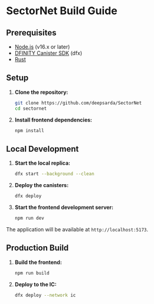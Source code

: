 # SectorNet Build Guide

## Prerequisites

*   [Node.js](https://nodejs.org/) (v16.x or later)
*   [DFINITY Canister SDK](https://internetcomputer.org/docs/current/developer-docs/setup/install) (dfx)
*   [Rust](https://www.rust-lang.org/)

## Setup

1.  **Clone the repository:**
    ```bash
    git clone https://github.com/deepsarda/SectorNet
    cd sectornet
    ```

2.  **Install frontend dependencies:**
    ```bash
    npm install
    ```

## Local Development

1.  **Start the local replica:**
    ```bash
    dfx start --background --clean
    ```

2.  **Deploy the canisters:**
    ```bash
    dfx deploy
    ```

3.  **Start the frontend development server:**
    ```bash
    npm run dev
    ```

The application will be available at `http://localhost:5173`.

## Production Build

1.  **Build the frontend:**
    ```bash
    npm run build
    ```

2.  **Deploy to the IC:**
    ```bash
    dfx deploy --network ic
    ```